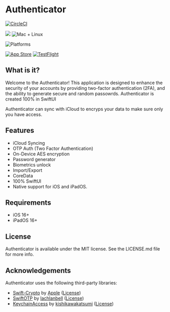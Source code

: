Authenticator
======
[![CircleCI](https://circleci.com/gh/KelCodesStuff/Authenticator.svg?style=shield&circle-token=11d3bff3c5b6ca9a3c645fd8a6f08b07e5065f64)](https://app.circleci.com/pipelines/github/KelCodesStuff/Prevent-iOS)


<img src="https://img.shields.io/badge/Swift-5.8-orange.svg"/>
<img src="https://img.shields.io/badge/Platforms-iOS-brightgreen.svg?style=flat" alt="Mac + Linux"/>

![Platforms](https://img.shields.io/badge/Platform%20Compatibility-iOS%2016+%20|%20iPadOS%2016+-red?logo=apple&?color=red)

[![App Store](https://img.shields.io/badge/App%20Store-blue)](https://apps.apple.com/us/app/authenticator/)
[![TestFlight](https://img.shields.io/badge/Join%20The%20TestFlight-blue)](https://testflight.apple.com/)

## What is it?

Welcome to the Authenticator! This application is designed to enhance the security of your accounts by providing two-factor authentication (2FA), and the ability to generate secure and random passowrds. Authenticator is created 100% in SwiftUI

Authenticator can sync with iCloud to encryps your data to make sure only you have access.

## Features

- iCloud Syncing
- OTP Auth (Two Factor Authentication)
- On-Device AES encryption
- Password generator
- Biometrics unlock
- Import/Export
- CoreData
- 100% SwiftUI
- Native support for iOS and iPadOS.

## Requirements

- iOS 16+
- iPadOS 16+

## License

Authenticator is available under the MIT license. See the LICENSE.md file for more info.

## Acknowledgements

Authenticator uses the following third-party libraries:

* [Swift-Crypto](https://github.com/apple/swift-crypto) by [Apple](https://github.com/apple) ([License](https://github.com/apple/swift-crypto/blob/main/LICENSE.txt))
* [SwiftOTP](https://github.com/OpenSesameManager/SwiftOTP.git) by [lachlanbell](https://github.com/lachlanbell) ([License](https://github.com/lachlanbell/SwiftOTP/blob/master/LICENSE))
* [KeychainAccess](https://github.com/kishikawakatsumi/KeychainAccess.git) by [kishikawakatsumi](https://github.com/kishikawakatsumi) ([License](https://github.com/kishikawakatsumi/KeychainAccess/blob/master/LICENSE))

